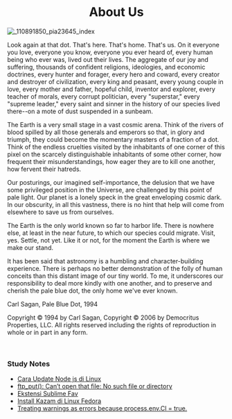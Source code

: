 <h1 align="center">About Us</h1>

![_110891850_pia23645_index](https://user-images.githubusercontent.com/69680330/125158181-7b4fb800-e199-11eb-8dbd-f269038812af.jpg)

Look again at that dot. That's here. That's home. That's us. On it everyone you love, everyone you know, everyone you ever heard of, every human being who ever was, lived out their lives. The aggregate of our joy and suffering, thousands of confident religions, ideologies, and economic doctrines, every hunter and forager, every hero and coward, every creator and destroyer of civilization, every king and peasant, every young couple in love, every mother and father, hopeful child, inventor and explorer, every teacher of morals, every corrupt politician, every "superstar," every "supreme leader," every saint and sinner in the history of our species lived there--on a mote of dust suspended in a sunbeam.

The Earth is a very small stage in a vast cosmic arena. Think of the rivers of blood spilled by all those generals and emperors so that, in glory and triumph, they could become the momentary masters of a fraction of a dot. Think of the endless cruelties visited by the inhabitants of one corner of this pixel on the scarcely distinguishable inhabitants of some other corner, how frequent their misunderstandings, how eager they are to kill one another, how fervent their hatreds.

Our posturings, our imagined self-importance, the delusion that we have some privileged position in the Universe, are challenged by this point of pale light. Our planet is a lonely speck in the great enveloping cosmic dark. In our obscurity, in all this vastness, there is no hint that help will come from elsewhere to save us from ourselves.

The Earth is the only world known so far to harbor life. There is nowhere else, at least in the near future, to which our species could migrate. Visit, yes. Settle, not yet. Like it or not, for the moment the Earth is where we make our stand.

It has been said that astronomy is a humbling and character-building experience. There is perhaps no better demonstration of the folly of human conceits than this distant image of our tiny world. To me, it underscores our responsibility to deal more kindly with one another, and to preserve and cherish the pale blue dot, the only home we've ever known.

Carl Sagan, Pale Blue Dot, 1994

Copyright © 1994 by Carl Sagan, Copyright © 2006 by Democritus Properties, LLC.
All rights reserved including the rights of reproduction in whole or in part in any form.

<br/>

<h3>Study Notes</h3>

<!-- BLOG-POST-LIST:START -->
- [Cara Update Node js di Linux](https://dev.to/rabihcigar/cara-update-node-js-di-linux-26ii)
- [ftp_put(): Can’t open that file: No such file or directory](https://dev.to/rabihcigar/cara-upload-wordpress-theme-ke-000webhost-39g0)
- [Ekstensi Sublime Fav](https://dev.to/rabihcigar/kenapa-masih-pakai-sublime-3a99)
- [Install Kazam di Linux Fedora](https://dev.to/rabihcigar/install-kazam-di-linux-fedora-3l09)
- [Treating warnings as errors because process.env.CI = true.](https://dev.to/rabihcigar/treating-warnings-as-errors-because-process-env-ci-true-22i4)
<!-- BLOG-POST-LIST:END -->






